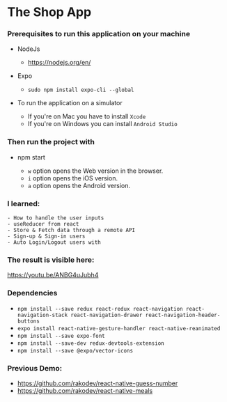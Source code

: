 # The Shop App

### Prerequisites to run this application on your machine

- NodeJs
  - https://nodejs.org/en/
- Expo

  - `sudo npm install expo-cli --global`

- To run the application on a simulator
  - If you're on Mac you have to install `Xcode`
  - If you're on Windows you can install `Android Studio`

### Then run the project with

- npm start

  - `w` option opens the Web version in the browser.
  - `i` option opens the iOS version.
  - `a` option opens the Android version.

### I learned:

    - How to handle the user inputs
    - useReducer from react
    - Store & Fetch data through a remote API
    - Sign-up & Sign-in users
    - Auto Login/Logout users with

### The result is visible here:

https://youtu.be/ANBG4uJubh4

### Dependencies

- `npm install --save redux react-redux react-navigation react-navigation-stack react-navigation-drawer react-navigation-header-buttons`
- `expo install react-native-gesture-handler react-native-reanimated`
- `npm install --save expo-font`
- `npm install --save-dev redux-devtools-extension`
- `npm install --save @expo/vector-icons`

### Previous Demo:
- https://github.com/rakodev/react-native-guess-number
- https://github.com/rakodev/react-native-meals